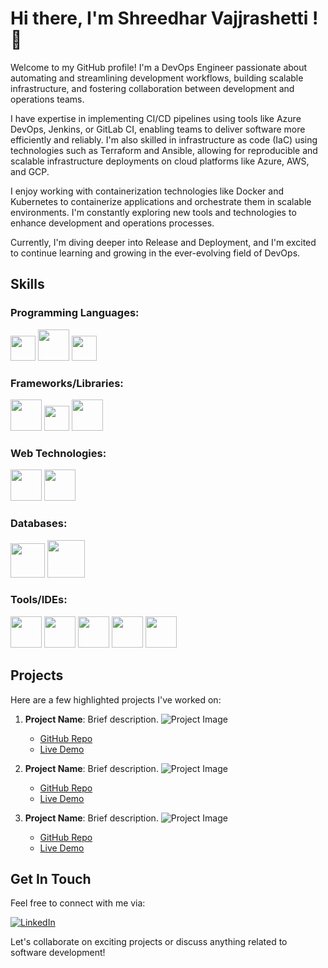 # Hi there, I'm Shreedhar Vajjrashetti  ! 👋

Welcome to my GitHub profile! I'm a DevOps Engineer passionate about automating and streamlining development workflows, building scalable infrastructure, and fostering collaboration between development and operations teams.

I have expertise in implementing CI/CD pipelines using tools like Azure DevOps, Jenkins, or GitLab CI, enabling teams to deliver software more efficiently and reliably. I'm also skilled in infrastructure as code (IaC) using technologies such as Terraform and Ansible, allowing for reproducible and scalable infrastructure deployments on cloud platforms like Azure, AWS, and GCP.

I enjoy working with containerization technologies like Docker and Kubernetes to containerize applications and orchestrate them in scalable environments. I'm constantly exploring new tools and technologies to enhance development and operations processes.

Currently, I'm diving deeper into Release and Deployment, and I'm excited to continue learning and growing in the ever-evolving field of DevOps.

## Skills

### Programming Languages:
<code><img height="40" src="https://github.com/VINOD-V-A/about_me/assets/154583151/92d80c12-482a-4589-9b6d-e372746e8c09"></code>
<code><img height="50" src="https://github.com/VINOD-V-A/about_me/assets/154583151/6ecfb74c-6f7c-4b99-856b-8eeab23d63dc"></code>
<code><img height="40" src="https://github.com/VINOD-V-A/about_me/assets/154583151/3e7ea19f-f2f5-469d-bf76-0c15ce52481b"></code>

### Frameworks/Libraries:
<code><img height="50" src="https://github.com/VINOD-V-A/about_me/assets/154583151/24565c5d-cc51-466e-835c-8cdcc622e764"></code>
<code><img height="40" src="https://github.com/VINOD-V-A/about_me/assets/154583151/069dd891-d464-4426-9312-1ffb29128334"></code>
<code><img height="50" src="https://github.com/VINOD-V-A/about_me/assets/154583151/6f0da901-3856-4efa-8490-691f0c2a75a8"></code>

### Web Technologies:
<code><img height="50" src="https://github.com/VINOD-V-A/about_me/assets/154583151/69948c4e-5b3e-4903-8270-958319e4a7c5"></code>
<code><img height="50" src="https://github.com/VINOD-V-A/about_me/assets/154583151/848e0f0c-0533-4e98-98b4-a07a5a97f1f8"></code>

### Databases:
<code><img height="55" src="https://github.com/VINOD-V-A/about_me/assets/154583151/49ad01e1-fd77-4557-a489-0e703ef3c085"></code>
<code><img height="60" src="https://github.com/VINOD-V-A/about_me/assets/154583151/a8a6e967-f0aa-4c88-b134-782facd5b037"></code>

### Tools/IDEs:
<code><img height="50" src="https://github.com/VINOD-V-A/about_me/assets/154583151/37fc80ac-7183-43f9-b39b-0ffb95ccfcd8"></code>
<code><img height="50" src="https://github.com/VINOD-V-A/about_me/assets/154583151/2247088f-97f5-4066-96d0-8ce3f1696526"></code>
<code><img height="50" src="https://github.com/VINOD-V-A/about_me/assets/154583151/287bb9e9-04fb-41f7-a36d-853b3838be18"></code>
<code><img height="50" src="https://github.com/VINOD-V-A/about_me/assets/154583151/07dc70aa-d75f-480b-aa8d-5c466178c2e3"></code>
<code><img height="50" src="https://github.com/VINOD-V-A/about_me/assets/154583151/a34d0212-db34-4c05-b307-df6d1f828021"></code>

## Projects

Here are a few highlighted projects I've worked on:

1. **Project Name**: Brief description.
   ![Project Image](link_to_image)
   - [GitHub Repo](https://github.com/VINOD-V-A/Kivy-Calculator-App)
   - [Live Demo](link_to_demo)

2. **Project Name**: Brief description.
   ![Project Image](link_to_image)
   - [GitHub Repo](link_to_repo)
   - [Live Demo](link_to_demo)

3. **Project Name**: Brief description.
   ![Project Image](link_to_image)
   - [GitHub Repo](link_to_repo)
   - [Live Demo](link_to_demo)

## Get In Touch

Feel free to connect with me via:
<p> <a href="https://www.linkedin.com/in/shreedhar-vajjrashetti/"><img alt="LinkedIn" src="https://img.shields.io/badge/linkedin-%230077B5.svg?&style=for-the-badge&logo=linkedin&logoColor=white" /></a></p>
Let's collaborate on exciting projects or discuss anything related to software development!
